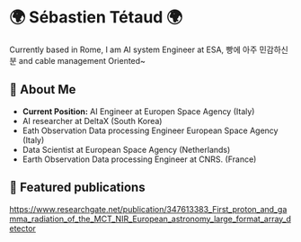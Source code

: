 <h1 align="left">🌍 Sébastien Tétaud 🌍</h1>

Currently based in Rome, I am AI system Engineer at ESA, 빵에 아주 민감하신 분 and cable management Oriented~


## 🔭 About Me
- **Current Position:** AI Engineer at Europen Space Agency (Italy)
- AI researcher at DeltaX (South Korea)
- Eath Observation Data processing Engineer European Space Agency (Italy)
- Data Scientist at European Space Agency (Netherlands)
- Earth Observation Data processing Engineer at CNRS. (France)

## 📃 Featured publications

https://www.researchgate.net/publication/347613383_First_proton_and_gamma_radiation_of_the_MCT_NIR_European_astronomy_large_format_array_detector

